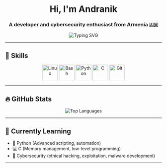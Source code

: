 <h1 align="center">Hi, I'm Andranik</h1>
<h3 align="center">A developer and cybersecurity enthusiast from Armenia 🇦🇲</h3>

<p align="center">
  <img src="https://readme-typing-svg.herokuapp.com?font=Fira+Code&weight=600&size=24&pause=1000&color=00FFAD&center=true&vCenter=true&width=435&lines=Linux+Wizard+%F0%9F%90%9C;Python+Addict+%F0%9F%90%8D;C+Craftsman+%F0%9F%94%A5;Cybersecurity+Explorer+%F0%9F%94%93;Loves+Bash+Scripts+%F0%9F%90%B3" alt="Typing SVG" />
</p>

---

## 🧰 Skills

<p align="center">
  <img src="https://cdn.jsdelivr.net/gh/devicons/devicon/icons/linux/linux-original.svg" width="50" alt="Linux" />
  <img src="https://cdn.jsdelivr.net/gh/devicons/devicon/icons/bash/bash-original.svg" width="50" alt="Bash" />
  <img src="https://cdn.jsdelivr.net/gh/devicons/devicon/icons/python/python-original.svg" width="50" alt="Python" />
  <img src="https://cdn.jsdelivr.net/gh/devicons/devicon/icons/c/c-original.svg" width="50" alt="C" />
  <img src="https://cdn.jsdelivr.net/gh/devicons/devicon/icons/git/git-original.svg" width="50" alt="Git" />
</p>

---

## 🔥 GitHub Stats

<p align="center">
  <img src="https://github-readme-stats.vercel.app/api/top-langs/?username=AndranikAdyan&hide=Roff,Perl,TeX,GLSL,CMake,HTML,Batchfile,M4,Zig,Lua,Objective-C&layout=compact&theme=tokyonight&hide_border=true" alt="Top Languages" />
</p>

---

## 🧠 Currently Learning
- 🐍 Python (Advanced scripting, automation)
- 💻 C (Memory management, low-level programming)
- 🔐 Cybersecurity (ethical hacking, exploitation, malware development)

---

<!--
## 📫 Let's Connect

<p align="center">
  <a href="https://t.me/andraniikk" target="_blank"><img src="https://img.shields.io/badge/Telegram-2CA5E0?style=for-the-badge&logo=telegram&logoColor=white"/></a>
  <a href="mailto:andranikadyan@gmail.com"><img src="https://img.shields.io/badge/Email-D14836?style=for-the-badge&logo=gmail&logoColor=white"/></a>
  <a href="https://linkedin.com/in/YOUR_LINKEDIN" target="_blank"><img src="https://img.shields.io/badge/LinkedIn-blue?style=for-the-badge&logo=linkedin&logoColor=white"/></a>
</p>
-->

